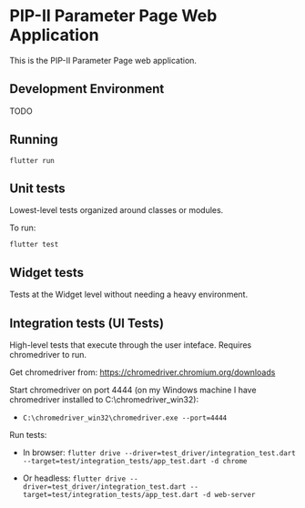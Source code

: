 # PIP-II Parameter Page Web Application

This is the PIP-II Parameter Page web application. 

## Development Environment

TODO

## Running

`flutter run`

## Unit tests

Lowest-level tests organized around classes or modules.

To run:

`flutter test`

## Widget tests

Tests at the Widget level without needing a heavy environment.

## Integration tests (UI Tests)

High-level tests that execute through the user inteface.  Requires chromedriver to run.

Get chromedriver from: https://chromedriver.chromium.org/downloads

Start chromedriver on port 4444 (on my Windows machine I have chromedriver installed to C:\chromedriver_win32):

* `C:\chromedriver_win32\chromedriver.exe --port=4444`

Run tests:

* In browser: `flutter drive --driver=test_driver/integration_test.dart --target=test/integration_tests/app_test.dart -d chrome`

* Or headless: `flutter drive --driver=test_driver/integration_test.dart --target=test/integration_tests/app_test.dart -d web-server`

